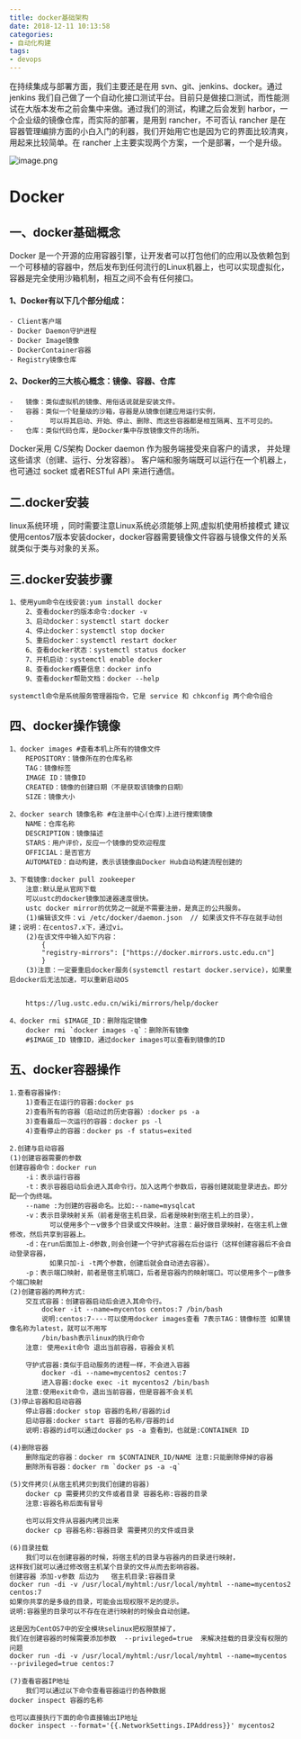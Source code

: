 ```yaml
---
title: docker基础架构
date: 2018-12-11 10:13:58
categories: 
- 自动化构建
tags: 
- devops
---
```

在持续集成与部署方面，我们主要还是在用 svn、git、jenkins、docker。通过 jenkins 我们自己做了一个自动化接口测试平台。目前只是做接口测试，而性能测试在大版本发布之前会集中来做。通过我们的测试，构建之后会发到 harbor，一个企业级的镜像仓库，而实际的部署，是用到 rancher，不可否认 rancher 是在容器管理编排方面的小白入门的利器，我们开始用它也是因为它的界面比较清爽，用起来比较简单。在 rancher 上主要实现两个方案，一个是部署，一个是升级。
<!-- more -->

![image.png](https://upload-images.jianshu.io/upload_images/5189695-0f77a07c50f709a8.png?imageMogr2/auto-orient/strip%7CimageView2/2/w/1240)

# Docker
## 一、docker基础概念
Docker 是一个开源的应用容器引擎，让开发者可以打包他们的应用以及依赖包到一个可移植的容器中，然后发布到任何流行的Linux机器上，也可以实现虚拟化，容器是完全使用沙箱机制，相互之间不会有任何接口。

#### 1、Docker有以下几个部分组成：
	
```
- Client客户端
- Docker Daemon守护进程
- Docker Image镜像
- DockerContainer容器
- Registry镜像仓库
```


#### 2、Docker的三大核心概念：镜像、容器、仓库

```
-   镜像：类似虚拟机的镜像、用俗话说就是安装文件。
- 	容器：类似一个轻量级的沙箱，容器是从镜像创建应用运行实例，
- 	      可以将其启动、开始、停止、删除、而这些容器都是相互隔离、互不可见的。
- 	仓库：类似代码仓库，是Docker集中存放镜像文件的场所。
```

 
Docker采用 C/S架构 Docker daemon 作为服务端接受来自客户的请求，
并处理这些请求（创建、运行、分发容器）。 
客户端和服务端既可以运行在一个机器上，也可通过 socket 或者RESTful API 来进行通信。

## 二.docker安装
linux系统环境 ，同时需要注意Linux系统必须能够上网,虚拟机使用桥接模式
建议使用centos7版本安装docker，docker容器需要镜像文件容器与镜像文件的关系就类似于类与对象的关系。

## 三.docker安装步骤
	
```
1、使用yum命令在线安装:yum install docker
	2、查看docker的版本命令:docker -v
	3、启动docker：systemctl start docker
	4、停止docker：systemctl stop docker
	5、重启docker：systemctl restart docker
	6、查看docker状态：systemctl status docker
	7、开机启动：systemctl enable docker
	8、查看docker概要信息：docker info
	9、查看docker帮助文档：docker --help
```


    systemctl命令是系统服务管理器指令，它是 service 和 chkconfig 两个命令组合



## 四、docker操作镜像
   
```
1、docker images #查看本机上所有的镜像文件
    REPOSITORY：镜像所在的仓库名称
	TAG：镜像标签
	IMAGE ID：镜像ID
	CREATED：镜像的创建日期（不是获取该镜像的日期）
	SIZE：镜像大小
```


  
```
2、docker search 镜像名称 #在注册中心(仓库)上进行搜索镜像
	NAME：仓库名称
	DESCRIPTION：镜像描述
	STARS：用户评价，反应一个镜像的受欢迎程度
	OFFICIAL：是否官方
    AUTOMATED：自动构建，表示该镜像由Docker Hub自动构建流程创建的
```

 
```
3、下载镜像:docker pull zookeeper
   	注意:默认是从官网下载
	可以ustc的docker镜像加速器速度很快。
	ustc docker mirror的优势之一就是不需要注册，是真正的公共服务。
	(1)编辑该文件：vi /etc/docker/daemon.json  // 如果该文件不存在就手动创建；说明：在centos7.x下，通过vi。
	(2)在该文件中输入如下内容：
		{
		"registry-mirrors": ["https://docker.mirrors.ustc.edu.cn"]
		}
	(3)注意：一定要重启docker服务(systemctl restart docker.service)，如果重启docker后无法加速，可以重新启动OS

	
	https://lug.ustc.edu.cn/wiki/mirrors/help/docker
```


```
4、docker rmi $IMAGE_ID：删除指定镜像
    docker rmi `docker images -q`：删除所有镜像
    #$IMAGE_ID 镜像ID，通过docker images可以查看到镜像的ID
```

## 五、docker容器操作

```
1.查看容器操作:
	1)查看正在运行的容器:docker ps
	2)查看所有的容器（启动过的历史容器）:docker ps -a
	3)查看最后一次运行的容器：docker ps -l
	4)查看停止的容器：docker ps -f status=exited
```



```
2.创建与启动容器
(1)创建容器需要的参数
创建容器命令：docker run
	-i：表示运行容器
	-t：表示容器启动后会进入其命令行。加入这两个参数后，容器创建就能登录进去。即分配一个伪终端。
	--name :为创建的容器命名。比如:--name=mysqlcat
	-v：表示目录映射关系（前者是宿主机目录，后者是映射到宿主机上的目录），
	      可以使用多个－v做多个目录或文件映射。注意：最好做目录映射，在宿主机上做修改，然后共享到容器上。
	-d：在run后面加上-d参数,则会创建一个守护式容器在后台运行（这样创建容器后不会自动登录容器，
	      如果只加-i -t两个参数，创建后就会自动进去容器）。
	-p：表示端口映射，前者是宿主机端口，后者是容器内的映射端口。可以使用多个－p做多个端口映射
(2)创建容器的两种方式:
	交互式容器：创建容器启动后会进入其命令行。
		docker -it --name=mycentos centos:7 /bin/bash
		说明:centos:7----可以使用docker images查看 7表示TAG：镜像标签 如果镜像名称为latest，就可以不用写
		/bin/bash表示linux的执行命令
	注意: 使用exit命令 退出当前容器，容器会关机

	守护式容器:类似于启动服务的进程一样，不会进入容器
		docker -di --name=mycentos2 centos:7
		进入容器:docke exec -it mycentos2 /bin/bash
	注意:使用exit命令，退出当前容器，但是容器不会关机
(3)停止容器和启动容器
	停止容器:docker stop 容器的名称/容器的id
	启动容器:docker start 容器的名称/容器的id
	说明:容器的id可以通过docker ps -a 查看到，也就是:CONTAINER ID

(4)删除容器
    删除指定的容器：docker rm $CONTAINER_ID/NAME 注意:只能删除停掉的容器
    删除所有容器：docker rm `docker ps -a -q`	

(5)文件拷贝(从宿主机拷贝到我们创建的容器)
	docker cp 需要拷贝的文件或者目录 容器名称:容器的目录
	注意:容器名称后面有冒号

	也可以将文件从容器内拷贝出来
	docker cp 容器名称:容器目录 需要拷贝的文件或目录

(6)目录挂载
    我们可以在创建容器的时候，将宿主机的目录与容器内的目录进行映射，
这样我们就可以通过修改宿主机某个目录的文件从而去影响容器。
创建容器 添加-v参数 后边为   宿主机目录:容器目录
docker run -di -v /usr/local/myhtml:/usr/local/myhtml --name=mycentos2 centos:7
如果你共享的是多级的目录，可能会出现权限不足的提示。
说明:容器里的目录可以不存在在进行映射的时候会自动创建。

这是因为CentOS7中的安全模块selinux把权限禁掉了，
我们在创建容器的时候需要添加参数  --privileged=true  来解决挂载的目录没有权限的问题
docker run -di -v /usr/local/myhtml:/usr/local/myhtml --name=mycentos --privileged=true centos:7

(7)查看容器IP地址
    我们可以通过以下命令查看容器运行的各种数据
docker inspect 容器的名称

也可以直接执行下面的命令直接输出IP地址
docker inspect --format='{{.NetworkSettings.IPAddress}}' mycentos2
```


